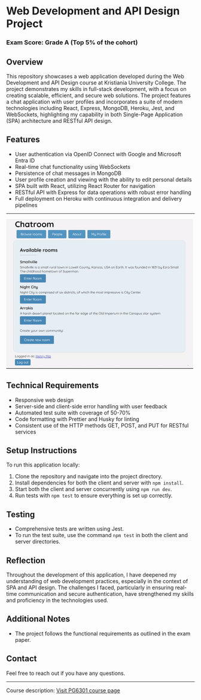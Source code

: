 # Web Development and API Design Project
### Exam Score: Grade A (Top 5% of the cohort)

## Overview

This repository showcases a web application developed during the Web Development and API Design course at Kristiania University College. The project demonstrates my skills in full-stack development, with a focus on creating scalable, efficient, and secure web solutions. The project features a chat application with user profiles and incorporates a suite of modern technologies including React, Express, MongoDB, Heroku, Jest, and WebSockets, highlighting my capability in both Single-Page Application (SPA) architecture and RESTful API design.

## Features

- User authentication via OpenID Connect with Google and Microsoft Entra ID
- Real-time chat functionality using WebSockets
- Persistence of chat messages in MongoDB
- User profile creation and viewing with the ability to edit personal details
- SPA built with React, utilizing React Router for navigation
- RESTful API with Express for data operations with robust error handling
- Full deployment on Heroku with continuous integration and delivery pipelines
<hr>
<p align="left">
 <img  width="500" height="400" src="https://github.com/MaiHenry/Web-development-and-Api-Design/blob/main/chatroom.gif">
</p>

## Technical Requirements

- Responsive web design
- Server-side and client-side error handling with user feedback
- Automated test suite with coverage of 50-70%
- Code formatting with Prettier and Husky for linting
- Consistent use of the HTTP methods GET, POST, and PUT for RESTful services

## Setup Instructions

To run this application locally:

1. Clone the repository and navigate into the project directory.
2. Install dependencies for both the client and server with `npm install`.
3. Start both the client and server concurrently using `npm run dev`.
4. Run tests with `npm test` to ensure everything is set up correctly.

## Testing

- Comprehensive tests are written using Jest.
- To run the test suite, use the command `npm test` in both the client and server directories.

## Reflection

Throughout the development of this application, I have deepened my understanding of web development practices, especially in the context of SPA and API design. The challenges I faced, particularly in ensuring real-time communication and secure authentication, have strengthened my skills and proficiency in the technologies used.

## Additional Notes

- The project follows the functional requirements as outlined in the exam paper.

## Contact

Feel free to reach out if you have any questions.
<hr>
Course description: <a href="https://www.kristiania.no/en/syllabus/school-of-economics-innovation-and-technology/first-cycle-degree/pg6301/web-development-and-api-design/">Visit PG6301 course page</a>
